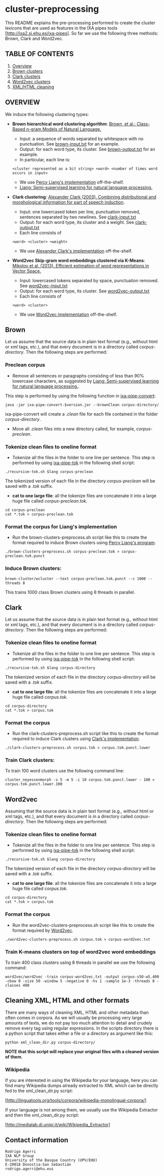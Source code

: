 cluster-preprocessing
=====================

This README explains the pre-processing performed to create the cluster lexicons that are used as features in the IXA pipes tools [http://ixa2.si.ehu.es/ixa-pipes]. So far we use the following three methods: Brown, Clark and Word2vec.

## TABLE OF CONTENTS

1. [Overview](#overview)
2. [Brown clusters](#brown)
3. [Clark clusters](#clark)
4. [Word2vec clusters](#word2vec)
5. [XML/HTML cleaning](#cleaning)

## OVERVIEW

We induce the following clustering types:

+ **Brown hierarchical word clustering algorithm**: [Brown, et al.: Class-Based n-gram Models of Natural Language.](http://acl.ldc.upenn.edu/J/J92/J92-4003.pdf)
  + Input: a sequence of words separated by whitespace with no punctuation. See [brown-input.txt](https://github.com/percyliang/brown-cluster/blob/master/input.txt) for an example.
  + Output: for each word type, its cluster. See [brown-output.txt](https://github.com/percyliang/brown-cluster/blob/master/output.txt) for an example.
  + In particular, each line is:
  ````shell
  <cluster represented as a bit string> <word> <number of times word occurs in input>
  ````
  + We use [Percy Liang's implementation](https://github.com/percyliang/brown-cluster) off-the-shelf.
  + [Liang: Semi-supervised learning for natural language processing.](http://cs.stanford.edu/~pliang/papers/meng-thesis.pdf)

+ **Clark clustering**: [Alexander Clark (2003). Combining distributional and morphological information for part of speech induction](http://www.aclweb.org/anthology/E03-1009).
  + Input: one lowercased token per line, punctuation removed, sentences separated by two newlines. See [clark-input.txt](https://github.com/ragerri/cluster-preprocessing/blob/master/examples/clark-input.txt)
  + Output: for each word type, its cluster and a weight. See [clark-output.txt](https://github.com/ragerri/cluster-preprocessing/blob/master/examples/clark-output.txt)
  + Each line consists of
  ````shell
  <word> <cluster> <weight>
  ````
  + We use [Alexander Clark's implementation](https://github.com/ninjin/clark_pos_induction) off-the-shelf.

+ **Word2vec Skip-gram word embeddings clustered via K-Means**: [Mikolov et al. (2013). Efficient estimation of word representations in Vector Space.](http://arxiv.org/pdf/1301.3781.pdf)
  + Input: lowercased tokens separated by space, punctuation removed. See [word2vec-input.txt](https://github.com/ragerri/cluster-preprocessing/blob/master/examples/word2vec-input.txt)
  + Output: for each word type, its cluster. See [word2vec-output.txt](https://github.com/ragerri/cluster-preprocessing/blob/master/examples/word2vec-output.txt)
  + Each line consists of
  ````shell
  <word> <cluster>
  ````
  + We use [Word2vec implementation](https://code.google.com/archive/p/word2vec/) off-the-shelf.

## Brown

Let us assume that the source data is in plain text format (e.g., without html or xml tags, etc.), and that every document is in a directory called *corpus-directory*. Then the following steps are performed:

### Preclean corpus

+ Remove all sentences or paragraphs consisting of less than 90\% lowercase characters, as suggested by [Liang: Semi-supervised learning for natural language processing.](http://cs.stanford.edu/~pliang/papers/meng-thesis.pdf).

This step is performed by using the following function in [ixa-pipe-convert](https://github.com/ragerri/ixa-pipe-convert):

````shell
java -jar ixa-pipe-convert-$version.jar --brownClean corpus-directory/
````

ixa-pipe-convert will create a *.clean* file for each file contained in the folder *corpus-directory*.

+ Move all *.clean* files into a new directory called, for example, *corpus-preclean*.

### Tokenize clean files to oneline format

+ Tokenize all the files in the folder to one line per sentence. This step is performed by using [ixa-pipe-tok](https://github.com/ixa-ehu/ixa-pipe-tok) in the following shell script:

````shell
./recursive-tok.sh $lang corpus-preclean
````
The tokenized version of each file in the directory *corpus-preclean* will be saved with a *.tok* suffix.

+ **cat to one large file**: all the tokenize files are concatenate it into a large huge file called *corpus-preclean.tok*.

````shell
cd corpus-preclean
cat *.tok > corpus-preclean.tok
````

### Format the corpus for Liang's implementation

+ Run the brown-clusters-preprocess.sh script like this to create the format required to induce Brown clusters using [Percy Liang's program](https://github.com/percyliang/brown-cluster).

````shell
./brown-clusters-preprocess.sh corpus-preclean.tok > corpus-preclean.tok.punct
````
### Induce Brown clusters:

````shell
brown-cluster/wcluster --text corpus-preclean.tok.punct --c 1000 --threads 8
````
This trains 1000 class Brown clusters using 8 threads in parallel.

## Clark

Let us assume that the source data is in plain text format (e.g., without html or xml tags, etc.), and that every document is in a directory called *corpus-directory*. Then the following steps are performed:

### Tokenize clean files to oneline format

+ Tokenize all the files in the folder to one line per sentence. This step is performed by using [ixa-pipe-tok](https://github.com/ixa-ehu/ixa-pipe-tok) in the following shell script:

````shell
./recursive-tok.sh $lang corpus-directory
````
The tokenized version of each file in the directory *corpus-directory* will be saved with a *.tok* suffix.

+ **cat to one large file**: all the tokenize files are concatenate it into a large huge file called *corpus.tok*.

````shell
cd corpus-directory
cat *.tok > corpus.tok
````

### Format the corpus

+ Run the clark-clusters-preprocess.sh script like this to create the format required to induce Clark clusters using [Clark's implementation](https://github.com/ninjin/clark_pos_induction).

````shell
./clark-clusters-preprocess.sh corpus.tok > corpus.tok.punct.lower
````

### Train Clark clusters:

To train 100 word clusters use the following command line:

````shell
cluster_neyessenmorph -s 5 -m 5 -i 10 corpus.tok.punct.lower - 100 > corpus.tok.punct.lower.100
````

## Word2vec

Assuming that the source data is in plain text format (e.g., without html or xml tags, etc.), and that every document is in a directory called *corpus-directory*. Then the following steps are performed:

### Tokenize clean files to oneline format

+ Tokenize all the files in the folder to one line per sentence. This step is performed by using [ixa-pipe-tok](https://github.com/ixa-ehu/ixa-pipe-tok) in the following shell script:

````shell
./recursive-tok.sh $lang corpus-directory
````
The tokenized version of each file in the directory *corpus-directory* will be saved with a *.tok* suffix.

+ **cat to one large file**: all the tokenize files are concatenate it into a large huge file called *corpus.tok*.

````shell
cd corpus-directory
cat *.tok > corpus.tok
````

### Format the corpus

+ Run the word2vec-clusters-preprocess.sh script like this to create the format required by [Word2vec](https://code.google.com/archive/p/word2vec/).

````shell
./word2vec-clusters-preprocess.sh corpus.tok > corpus-word2vec.txt
````

### Train K-means clusters on top of word2vec word embeddings

To train 400 class clusters using 8 threads in parallel we use the following command:

````shell
word2vec/word2vec -train corpus-word2vec.txt -output corpus-s50-w5.400 -cbow 0 -size 50 -window 5 -negative 0 -hs 1 -sample 1e-3 -threads 8 -classes 400
````

## Cleaning XML, HTML and other formats

There are many ways of cleaning XML, HTML and other metadata than often comes in corpora. As we will usually be processing very large amounts of texts, we do not pay too much attention to detail and crudely remove every tag using regular expressions. In the scripts directory there is a python script that takes either a file or a directory as argument like this:

````shell
python xml_clean_dir.py corpus-directory/
````
**NOTE that this script will replace your original files with a cleaned version of them**.

### Wikipedia

If you are interested in using the Wikipedia for your language, here you can find many Wikipedia dumps already extracted to XML which can be directly fed to the xml_clean_dir.py script:

[http://linguatools.org/tools/corpora/wikipedia-monolingual-corpora/]

If your language is not among them, we usually use the Wikipedia Extractor and then the xml_clean_dir.py script:

[http://medialab.di.unipi.it/wiki/Wikipedia_Extractor]

## Contact information

````shell
Rodrigo Agerri
IXA NLP Group
University of the Basque Country (UPV/EHU)
E-20018 Donostia-San Sebastián
rodrigo.agerri@ehu.eus
````
